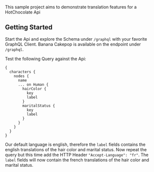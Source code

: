 This sample project aims to demonstrate translation features for a HotChocolate Api

## Getting Started

Start the Api and explore the Schema under `/graphql` with your favorite GraphQL Client. Banana Cakepop is available on the endpoint under `/graphql`.


Test the following Query against the Api: 
```
{
  characters {
    nodes {
      name
      ... on Human {
        hairColor {
          key
          label
        }
        maritalStatus {
          key
          label
        }
      }
    }
  }
}
```

Our default language is english, therefore the `label` fields contains the english translations of the hair color and marital status. 
Now repeat the query but this time add the HTTP Header `"Accept-Language": "fr"`. The `label` fields will now contain the french translations of the hair color and marital status.


